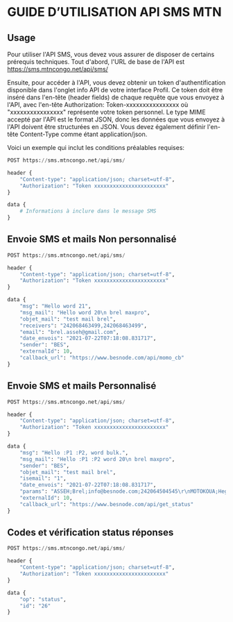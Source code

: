
# GUIDE D’UTILISATION API SMS MTN

## Usage

Pour utiliser l'API SMS, vous devez vous assurer de disposer de certains prérequis techniques. Tout d'abord, l'URL de base de l'API est https://sms.mtncongo.net/api/sms/

Ensuite, pour accéder à l'API, vous devez obtenir un token d'authentification disponible dans l'onglet info API de votre interface Profil. Ce token doit être inséré dans l'en-tête (header fields) de chaque requête que vous envoyez à l'API, avec l'en-tête Authorization: Token-xxxxxxxxxxxxxxxx où "xxxxxxxxxxxxxxxx" représente votre token personnel.
Le type MIME accepté par l'API est le format JSON, donc les données que vous envoyez à l'API doivent être structurées en JSON. Vous devez également définir l'en-tête Content-Type comme étant application/json.

Voici un exemple qui inclut les conditions préalables requises:

```python
POST https://sms.mtncongo.net/api/sms/

header {
    "Content-type": "application/json; charset=utf-8",
    "Authorization": "Token xxxxxxxxxxxxxxxxxxxxxxx"
} 

data {
    # Informations à inclure dans le message SMS
} 
```


## Envoie SMS et mails Non personnalisé

```python
POST https://sms.mtncongo.net/api/sms/

header {
    "Content-type": "application/json; charset=utf-8",
    "Authorization": "Token xxxxxxxxxxxxxxxxxxxxxxx"
} 

data {
    "msg": "Hello word 21",
    "msg_mail": "Hello word 20\n brel maxpro",
    "objet_mail": "test mail brel",
    "receivers": "242068463499,242068463499",
    "email": "brel.asseh@gmail.com",
    "date_envois": "2021-07-22T07:18:08.831717",
    "sender": "BES",
    "externalId": 10,
    "callback_url": "https://www.besnode.com/api/momo_cb"
}

```

## Envoie SMS et mails Personnalisé

```python
POST https://sms.mtncongo.net/api/sms/

header {
    "Content-type": "application/json; charset=utf-8",
    "Authorization": "Token xxxxxxxxxxxxxxxxxxxxxxx"
} 

data {
    "msg": "Hello :P1 :P2, word bulk.",
    "msg_mail": "Hello :P1 :P2 word 20\n brel maxpro",
    "sender": "BES",
    "objet_mail": "test mail brel",
    "isemail": "1",
    "date_envois": "2021-07-22T07:18:08.831717",
    "params": "ASSEH;Brel;info@besnode.com;242064504545\r\nMOTOKOUA;Hegel;support@besnode.com;242057360000",
    "externalId": 10,
    "callback_url": "https://www.besnode.com/api/get_status"
}
```


## Codes et vérification status réponses

```python
POST https://sms.mtncongo.net/api/sms/

header {
    "Content-type": "application/json; charset=utf-8",
    "Authorization": "Token xxxxxxxxxxxxxxxxxxxxxxx"
} 

data {
    "op": "status",
    "id": "26"
}
```

